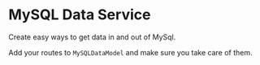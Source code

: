 # MySQL Data Service
Create easy ways to get data in and out of MySql.

Add your routes to `MySQLDataModel` and make sure you take care 
of them.